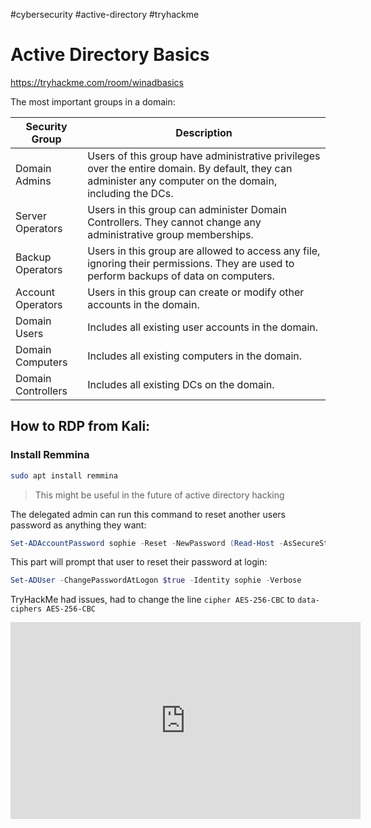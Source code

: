 #cybersecurity #active-directory 
#tryhackme

# Active Directory Basics

https://tryhackme.com/room/winadbasics

The most important groups in a domain:

| Security Group | Description |
| --- | --- |
| Domain Admins | Users of this group have administrative privileges over the entire domain. By default, they can administer any computer on the domain, including the DCs. |
| Server Operators | Users in this group can administer Domain Controllers. They cannot change any administrative group memberships. |
| Backup Operators | Users in this group are allowed to access any file, ignoring their permissions. They are used to perform backups of data on computers. |
| Account Operators | Users in this group can create or modify other accounts in the domain. |
| Domain Users | Includes all existing user accounts in the domain. |
| Domain Computers | Includes all existing computers in the domain. |
| Domain Controllers | Includes all existing DCs on the domain. |


## How to RDP from Kali:

### Install Remmina

```bash
sudo apt install remmina 
```


> This might be useful in the future of active directory hacking

The delegated admin can run this command to reset another users password as anything they want:
```powershell
Set-ADAccountPassword sophie -Reset -NewPassword (Read-Host -AsSecureString -Prompt 'New Password') -verbose 
```

This part will prompt that user to reset their password at login:
```PowerShell
Set-ADUser -ChangePasswordAtLogon $true -Identity sophie -Verbose 
```


TryHackMe had issues, had to change the line ``cipher AES-256-CBC`` to ``data-ciphers AES-256-CBC``


<iframe width="560" height="315" src="https://www.youtube.com/embed/lC0HEPegPMs?start=2720" title="YouTube video player" frameborder="0" allow="accelerometer; autoplay; clipboard-write; encrypted-media; gyroscope; picture-in-picture; web-share" allowfullscreen></iframe>
